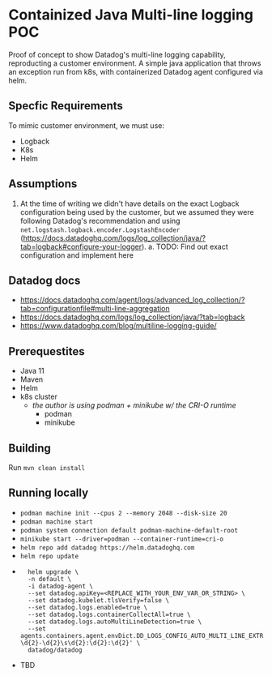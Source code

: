 # Containized Java Multi-line logging POC

Proof of concept to show Datadog's multi-line logging capability, reproducting
a customer environment. A simple java application that throws an exception run
from k8s, with containerized Datadog agent configured via helm.

## Specfic Requirements

To mimic customer environment, we must use:

- Logback
- K8s
- Helm

## Assumptions

1. At the time of writing we didn't have details on the exact Logback configuration being used
by the customer, but we assumed they were following Datadog's recommendation and using
`net.logstash.logback.encoder.LogstashEncoder`
(<https://docs.datadoghq.com/logs/log_collection/java/?tab=logback#configure-your-logger>).
    a. TODO: Find out exact configuration and implement here

## Datadog docs

- <https://docs.datadoghq.com/agent/logs/advanced_log_collection/?tab=configurationfile#multi-line-aggregation>
- <https://docs.datadoghq.com/logs/log_collection/java/?tab=logback>
- <https://www.datadoghq.com/blog/multiline-logging-guide/>

## Prerequestites

- Java 11
- Maven
- Helm
- k8s cluster
  - _the author is using podman + minikube w/ the CRI-O runtime_
    - podman
    - minikube

## Building

Run `mvn clean install`

## Running locally

- `podman machine init --cpus 2 --memory 2048 --disk-size 20`
- `podman machine start`
- `podman system connection default podman-machine-default-root`
- `minikube start --driver=podman --container-runtime=cri-o`
- `helm repo add datadog https://helm.datadoghq.com`
- `helm repo update`
-
        helm upgrade \
        -n default \
        -i datadog-agent \
        --set datadog.apiKey=<REPLACE_WITH_YOUR_ENV_VAR_OR_STRING> \
        --set datadog.kubelet.tlsVerify=false \
        --set datadog.logs.enabled=true \
        --set datadog.logs.containerCollectAll=true \
        --set datadog.logs.autoMultiLineDetection=true \
        --set agents.containers.agent.envDict.DD_LOGS_CONFIG_AUTO_MULTI_LINE_EXTRA_PATTERNS='\d{4}-\d{2}-\d{2}\s\d{2}:\d{2}:\d{2}' \
        datadog/datadog
- TBD
